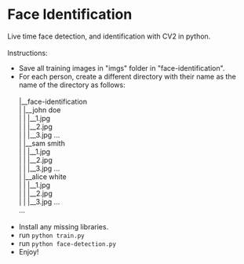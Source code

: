 # Face Identification
Live time face detection, and identification with CV2 in python.<br/><br/>
Instructions:
- Save all training images in "imgs" folder in "face-identification".
- For each person, create a different directory with their name as the name of the directory as follows:<br/><br/>
|__face-identification<br/>
|  |__john doe<br/>
|  |  |__1.jpg<br/>
|  |  |__2.jpg<br/>
|  |  |__3.jpg ...<br/>
|  |__sam smith<br/>
|  |  |__1.jpg<br/>
|  |  |__2.jpg<br/>
|  |  |__3.jpg ...<br/>
|  |__alice white<br/>
|  |  |__1.jpg<br/>
|  |  |__2.jpg<br/>
|  |  |__3.jpg ...<br/>
...<br/><br/>
- Install any missing libraries.
- run `python train.py`
- run `python face-detection.py`
- Enjoy!
